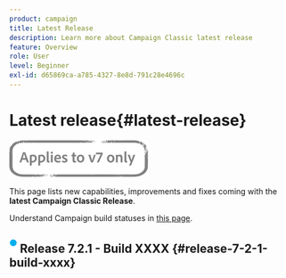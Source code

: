 ```yaml
---
product: campaign
title: Latest Release
description: Learn more about Campaign Classic latest release
feature: Overview
role: User
level: Beginner
exl-id: d65869ca-a785-4327-8e8d-791c28e4696c
---
```

# Latest release{#latest-release}

![](../../assets/v7-only.svg)

This page lists new capabilities, improvements and fixes coming with the **latest Campaign Classic Release**.

Understand Campaign build statuses in [this page](rn-overview.md). 

## ![](assets/do-not-localize/blue_2.png) Release 7.2.1 - Build XXXX {#release-7-2-1-build-xxxx}

